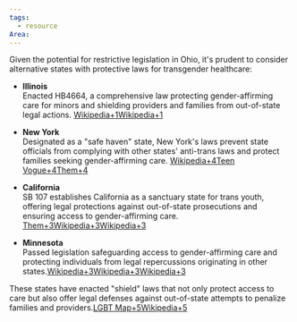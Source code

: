 ```yaml
---
tags:
  - resource
Area:
---
```


Given the potential for restrictive legislation in Ohio, it's prudent to consider alternative states with protective laws for transgender healthcare:​

- **Illinois**  
    Enacted HB4664, a comprehensive law protecting gender-affirming care for minors and shielding providers and families from out-of-state legal actions. ​[Wikipedia+1Wikipedia+1](https://en.wikipedia.org/wiki/LGBTQ_rights_in_the_United_States?utm_source=chatgpt.com)
    
- **New York**  
    Designated as a "safe haven" state, New York's laws prevent state officials from complying with other states' anti-trans laws and protect families seeking gender-affirming care. ​[Wikipedia+4Teen Vogue+4Them+4](https://www.teenvogue.com/story/new-york-safe-haven-state-transgender?utm_source=chatgpt.com)
    
- **California**  
    SB 107 establishes California as a sanctuary state for trans youth, offering legal protections against out-of-state prosecutions and ensuring access to gender-affirming care. ​[Them+3Wikipedia+3Wikipedia+3](https://en.wikipedia.org/wiki/LGBTQ_rights_in_the_United_States?utm_source=chatgpt.com)
    
- **Minnesota**  
    Passed legislation safeguarding access to gender-affirming care and protecting individuals from legal repercussions originating in other states.​[Wikipedia+3Wikipedia+3Wikipedia+3](https://en.wikipedia.org/wiki/LGBTQ_rights_in_the_United_States?utm_source=chatgpt.com)
    

These states have enacted "shield" laws that not only protect access to care but also offer legal defenses against out-of-state attempts to penalize families and providers.​[LGBT Map+5Wikipedia+5](https://en.wikipedia.org/wiki/LGBTQ_rights_in_the_United_States?utm_source=chatgpt.com)